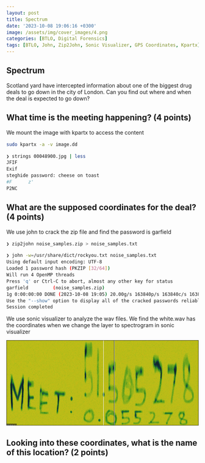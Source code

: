 ```yaml
---
layout: post
title: Spectrum
date: '2023-10-08 19:06:16 +0300'
image: /assets/img/cover_images/4.png
categories: [BTLO, Digital Forensics]
tags: [BTLO, John, Zip2John, Sonic Visualizer, GPS Coordinates, Kpartx]
---
```


## Spectrum
Scotland yard have intercepted information about one of the biggest drug deals to go down in the city of London. Can you find out where and when the deal is expected to go down? 

##  What time is the meeting happening? (4 points) 

We mount the image with kpartx to access the content
```bash
sudo kpartx -a -v image.dd
```

```bash
❯ strings 00048900.jpg | less
JFIF
Exif
steghide password: cheese on toast
#F      z'
P2NC
```

## What are the supposed coordinates for the deal? (4 points) 

We use john to crack the zip file and find the password is garfield
```bash
❯ zip2john noise_samples.zip > noise_samples.txt
```
```bash
❯ john -w=/usr/share/dict/rockyou.txt noise_samples.txt
Using default input encoding: UTF-8
Loaded 1 password hash (PKZIP [32/64])
Will run 4 OpenMP threads
Press 'q' or Ctrl-C to abort, almost any other key for status
garfield         (noise_samples.zip)
1g 0:00:00:00 DONE (2023-10-08 19:05) 20.00g/s 163840p/s 163840c/s 163840C/s 123456..total90
Use the "--show" option to display all of the cracked passwords reliably
Session completed
```
We use sonic visualizer to analyze the wav files. We find the white.wav has the coordinates when we change the layer to spectrogram in sonic visualizer

![img-description](/assets/img/spectrum/1.png)

##  Looking into these coordinates, what is the name of this location? (2 points) 

